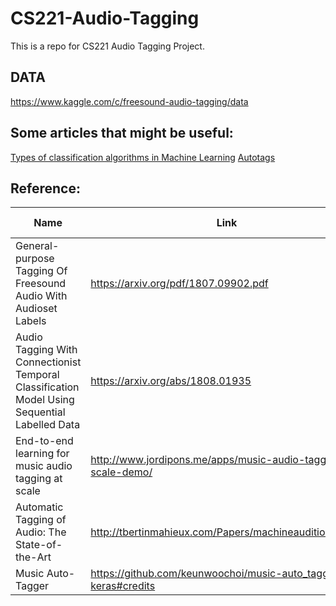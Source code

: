 # CS221-Audio-Tagging
This is a repo for CS221 Audio Tagging Project.


## DATA
https://www.kaggle.com/c/freesound-audio-tagging/data


## Some articles that might be useful:

[Types of classification algorithms in Machine Learning](https://medium.com/@sifium/machine-learning-types-of-classification-9497bd4f2e14)
[Autotags](http://www-labs.iro.umontreal.ca/~pift6080/H09/documents/autotags.pdf)


## Reference:

Name        | Link | With Paper          | With Code     | Methods Used |
------------|--------|------------------|-----------------------|--------|
General-purpose Tagging Of Freesound Audio With Audioset Labels | https://arxiv.org/pdf/1807.09902.pdf | Yes   | No   | CNN |
Audio Tagging With Connectionist Temporal Classification Model Using Sequential Labelled Data | https://arxiv.org/abs/1808.01935 | Yes | No | CRNN, CTC |
End-to-end learning for music audio tagging at scale | http://www.jordipons.me/apps/music-audio-tagging-at-scale-demo/ | Yes | Yes | CNN | 
Automatic Tagging of Audio: The State-of-the-Art | http://tbertinmahieux.com/Papers/machineaudition10.pdf | Yes | No | SVM, Boosting, Gaussian mixture, HGMM
Music Auto-Tagger | https://github.com/keunwoochoi/music-auto_tagging-keras#credits | Yes | Yes | CNN, CRNN
